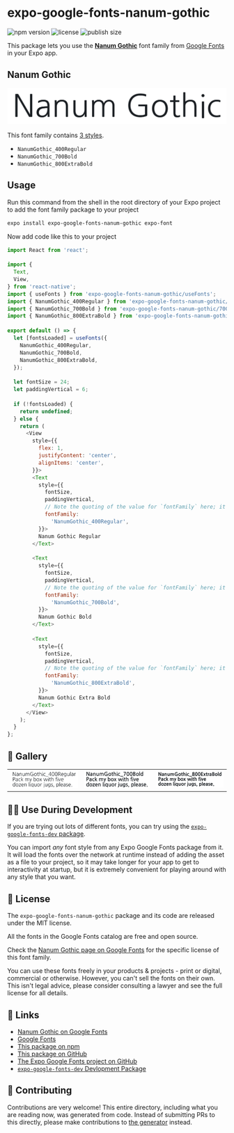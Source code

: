 # expo-google-fonts-nanum-gothic

![npm version](https://flat.badgen.net/npm/v/expo-google-fonts-nanum-gothic)
![license](https://flat.badgen.net/github/license/expo/google-fonts)
![publish size](https://flat.badgen.net/packagephobia/install/expo-google-fonts-nanum-gothic)

This package lets you use the [**Nanum Gothic**](https://fonts.google.com/specimen/Nanum+Gothic) font family from [Google Fonts](https://fonts.google.com/) in your Expo app.

## Nanum Gothic

![Nanum Gothic](./font-family.png)

This font family contains [3 styles](#-gallery).

- `NanumGothic_400Regular`
- `NanumGothic_700Bold`
- `NanumGothic_800ExtraBold`

## Usage

Run this command from the shell in the root directory of your Expo project to add the font family package to your project
```sh
expo install expo-google-fonts-nanum-gothic expo-font
```

Now add code like this to your project
```js
import React from 'react';

import {
  Text,
  View,
} from 'react-native';
import { useFonts } from 'expo-google-fonts-nanum-gothic/useFonts';
import { NanumGothic_400Regular } from 'expo-google-fonts-nanum-gothic/400Regular';
import { NanumGothic_700Bold } from 'expo-google-fonts-nanum-gothic/700Bold';
import { NanumGothic_800ExtraBold } from 'expo-google-fonts-nanum-gothic/800ExtraBold';

export default () => {
  let [fontsLoaded] = useFonts({
    NanumGothic_400Regular,
    NanumGothic_700Bold,
    NanumGothic_800ExtraBold,
  });

  let fontSize = 24;
  let paddingVertical = 6;

  if (!fontsLoaded) {
    return undefined;
  } else {
    return (
      <View
        style={{
          flex: 1,
          justifyContent: 'center',
          alignItems: 'center',
        }}>
        <Text
          style={{
            fontSize,
            paddingVertical,
            // Note the quoting of the value for `fontFamily` here; it expects a string!
            fontFamily:
              'NanumGothic_400Regular',
          }}>
          Nanum Gothic Regular
        </Text>

        <Text
          style={{
            fontSize,
            paddingVertical,
            // Note the quoting of the value for `fontFamily` here; it expects a string!
            fontFamily:
              'NanumGothic_700Bold',
          }}>
          Nanum Gothic Bold
        </Text>

        <Text
          style={{
            fontSize,
            paddingVertical,
            // Note the quoting of the value for `fontFamily` here; it expects a string!
            fontFamily:
              'NanumGothic_800ExtraBold',
          }}>
          Nanum Gothic Extra Bold
        </Text>
      </View>
    );
  }
};

```

## 🔡 Gallery


||||
|-|-|-|
|![NanumGothic_400Regular](.//400Regular/NanumGothic_400Regular.ttf.png)|![NanumGothic_700Bold](.//700Bold/NanumGothic_700Bold.ttf.png)|![NanumGothic_800ExtraBold](.//800ExtraBold/NanumGothic_800ExtraBold.ttf.png)||


## 👩‍💻 Use During Development

If you are trying out lots of different fonts, you can try using the [`expo-google-fonts-dev` package](https://github.com/freeboub/google-fonts/tree/master/font-packages/dev#readme).

You can import *any* font style from any Expo Google Fonts package from it. It will load the fonts
over the network at runtime instead of adding the asset as a file to your project, so it may take longer
for your app to get to interactivity at startup, but it is extremely convenient
for playing around with any style that you want.

## 📖 License

The `expo-google-fonts-nanum-gothic` package and its code are released under the MIT license.

All the fonts in the Google Fonts catalog are free and open source.

Check the [Nanum Gothic page on Google Fonts](https://fonts.google.com/specimen/Nanum+Gothic) for the specific license of this font family.

You can use these fonts freely in your products & projects - print or digital, commercial or otherwise. However, you can't sell the fonts on their own. This isn't legal advice, please consider consulting a lawyer and see the full license for all details.

## 🔗 Links

- [Nanum Gothic on Google Fonts](https://fonts.google.com/specimen/Nanum+Gothic)
- [Google Fonts](https://fonts.google.com/)
- [This package on npm](https://www.npmjs.com/package/expo-google-fonts-nanum-gothic)
- [This package on GitHub](https://github.com/freeboub/google-fonts/tree/master/font-packages/nanum-gothic)
- [The Expo Google Fonts project on GitHub](https://github.com/freeboub/google-fonts)
- [`expo-google-fonts-dev` Devlopment Package](https://github.com/freeboub/google-fonts/tree/master/font-packages/dev)

## 🤝 Contributing

Contributions are very welcome! This entire directory, including what you are reading now, was generated from code. Instead of submitting PRs to this directly, please make contributions to [the generator](https://github.com/freeboub/google-fonts/tree/master/packages/generator) instead.
